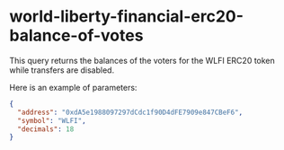# world-liberty-financial-erc20-balance-of-votes

This query returns the balances of the voters for the WLFI ERC20 token while transfers are disabled.

Here is an example of parameters:

```json
{
  "address": "0xdA5e1988097297dCdc1f90D4dFE7909e847CBeF6",
  "symbol": "WLFI",
  "decimals": 18
}
```
